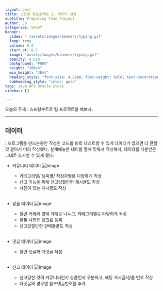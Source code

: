 ```yaml
---
layout: post
title: 스프링 팀프로젝트 2. 데이터 생성 
subtitle: Preparing Team Project 
author: Jo
categories: STUDY
banner:
  video: "./assets/images/banners/typing.gif"
  loop: true
  volume: 0.8
  start_at: 8.5
  image: "assets/images/banners/typing.gif"
  opacity: 0.618
  background: "#000"
  height: "100vh"
  min_height: "38vh"
  heading_style: "font-size: 4.25em; font-weight: bold; text-decoration: underline"
  subheading_style: "color: gold"
tags: Java API Oracle Study
sidebar: []

---
```



오늘의 주제 : 스프링부트로 팀 프로젝트를 해보자. <br>
 * * *



## 데이터
: 프로그램을 만드는동안 작성한 코드를 바로 테스트할 수 있게 데이터가 있으면 더 편할 것 같아서 미리 작성했다.
  설계해놓은 테이블 열에 맞춰서 작성해서, 데이터를 다운받은 그대로 추가할 수 있게 했다.

- 커뮤니티 데이터
  ![image](https://github.com/CheeseYoung/Cheeseyoung.github.io/assets/132384527/067ee3ab-798d-46a4-b17f-48cc15265bc7)
  - 카테고리별/ 날짜별/ 작성자별로 다양하게 작성
  - 신고 기능을 위해 신고당할만한 게시글도 작성
  - 사진이 있는 게시글도 작성
<br><br>
- 상품 데이터
  ![image](https://github.com/CheeseYoung/Cheeseyoung.github.io/assets/132384527/c7afc8e8-c0cb-428f-a6f0-4bf69572cde0)
  - 일반 거래와 경매 거래로 나누고, 카테고리별로 다양하게 작성
  - 물품 사진은 링크로 등록
  - 신고당할만한 판매물품도 작성
<br><br>

- 댓글 데이터
  ![image](https://github.com/CheeseYoung/Cheeseyoung.github.io/assets/132384527/237ea50e-139a-49d6-9c81-394acf7ca831)
  - 일반 댓글과 대댓글 작성
<br><br>

- 신고 데이터
  ![image](https://github.com/CheeseYoung/Cheeseyoung.github.io/assets/132384527/c3b3eea4-fb08-40aa-b03c-e8f6529012f2)
  - 신고당한 것이 커뮤니티인지 상품인지 구분하고, 해당 게시글/상품 번호 작성
  - 대댓글의 경우엔 참조댓글번호를 추가
<br>











